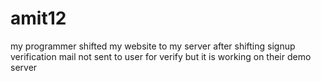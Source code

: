# amit12
my programmer shifted my website to my server after shifting signup verification mail not sent to user for verify but it is working on their demo server 
